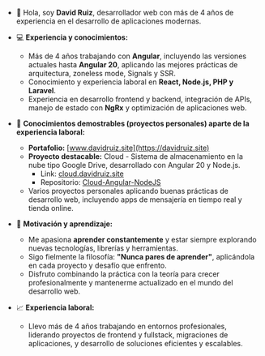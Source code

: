 - 👋 Hola, soy **David Ruiz**, desarrollador web con más de 4 años de experiencia en el desarrollo de aplicaciones modernas.

- 💻 **Experiencia y conocimientos:**
  - Más de 4 años trabajando con **Angular**, incluyendo las versiones actuales hasta **Angular 20**, aplicando las mejores prácticas de arquitectura, zoneless mode, Signals y SSR.
  - Conocimiento y experiencia laboral en **React, Node.js, PHP y Laravel**.
  - Experiencia en desarrollo frontend y backend, integración de APIs, manejo de estado con **NgRx** y optimización de aplicaciones web.

- 🚀 **Conocimientos demostrables (proyectos personales) aparte de la experiencia laboral:**
  - **Portafolio:** [www.davidruiz.site](https://davidruiz.site)
  - **Proyecto destacable:** Cloud - Sistema de almacenamiento en la nube tipo Google Drive, desarrollado con Angular 20 y Node.js.  
    - Link: <a href="https://cloud.davidruiz.site" target="_blank">cloud.davidruiz.site</a>
    - Repositorio: <a href="https://github.com/Sennt03/Cloud-Angular-NodeJS" target="_blank">Cloud-Angular-NodeJS</a>
  - Varios proyectos personales aplicando buenas prácticas de desarrollo web, incluyendo apps de mensajería en tiempo real y tienda online.

- 🌱 **Motivación y aprendizaje:**
  - Me apasiona **aprender constantemente** y estar siempre explorando nuevas tecnologías, librerías y herramientas.
  - Sigo fielmente la filosofía: **"Nunca pares de aprender"**, aplicándola en cada proyecto y desafío que enfrento.
  - Disfruto combinando la práctica con la teoría para crecer profesionalmente y mantenerme actualizado en el mundo del desarrollo web.

- 📈 **Experiencia laboral:**
  - Llevo más de 4 años trabajando en entornos profesionales, liderando proyectos de frontend y fullstack, migraciones de aplicaciones, y desarrollo de soluciones eficientes y escalables.
